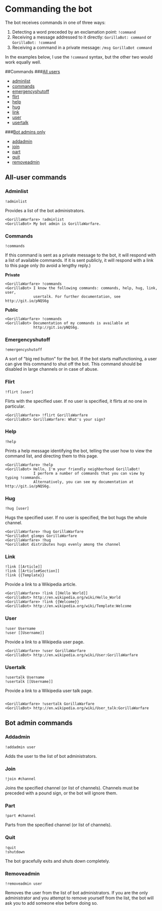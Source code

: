 # Commanding the bot

The bot receives commands in one of three ways:

1. Detecting a word preceded by an exclamation point: `!command`<br/>
2. Receiving a message addressed to it directly: `GorillaBot: command` or `GorillaBot: !command`<br/>
3. Receiving a command in a private message: `/msg GorillaBot command`

In the examples below, I use the `!command` syntax, but the other two would work equally well.

##Commands
###[All users](#all-user-commands)
* [adminlist](#adminlist)
* [commands](#all-user-commands#commands)
* [emergencyshutoff](#emergencyshutoff)
* [flirt](#flirt)
* [help](#help)
* [hug](#hug)
* [link](#link)
* [user](#user)
* [usertalk](#usertalk)

###[Bot admins only](#bot-admin-commands)
* [addadmin](#addadmin)
* [join](#join)
* [part](#part)
* [quit](#quit)
* [removeadmin](#removeadmin)

## All-user commands ##
### Adminlist ###
	!adminlist
	
Provides a list of the bot administrators.

```irc
<GorillaWarfare> !adminlist
<GorillaBot> My bot admin is GorillaWarfare.
```

### Commands ###
    !commands
    
If this command is sent as a private message to the bot, it will respond with a list of available commands. If it is sent publicly, it will respond with a link to this page only (to avoid a lengthy reply.)

__Private__
```irc
<GorillaWarfare> !commands
<GorillaBot> I know the following commands: commands, help, hug, link, user,
             usertalk. For further documentation, see http://git.io/pNQS6g
```

__Public__
```irc
<GorillaWarfare> !commands
<GorillaBot> Documentation of my commands is available at
             http://git.io/pNQS6g.
```

### Emergencyshutoff ###
	!emergencyshutoff
A sort of "big red button" for the bot. If the bot starts malfunctioning, a user can give this command to shut off the bot. This command should be disabled in large channels or in case of abuse.

### Flirt ###
	!flirt [user]
Flirts with the specified user. If no user is specified, it flirts at no one in particular.

```irc
<GorillaWarfare> !flirt GorillaWarfare
<GorillaBot> GorillaWarfare: What's your sign?
```

### Help ###
    !help
    
Prints a help message identifying the bot, telling the user how to view the command list, and directing them to this page.

```irc
<GorillaWarfare> !help
<GorillaBot> Hello, I'm your friendly neighborhood GorillaBot!
             I perform a number of commands that you can view by typing !commands.
             Alternatively, you can see my documentation at http://git.io/pNQS6g.
```

### Hug ###
	!hug [user]
Hugs the specified user. If no user is specified, the bot hugs the whole channel.

```irc
<GorillaWarfare> !hug GorillaWarfare
*GorillaBot glomps GorillaWarfare
<GorillaWarfare> !hug
*GorillaBot distributes hugs evenly among the channel
```

### Link ###
    !link [[Article]]
    !link [[Article#Section]]
    !link {{Template}}

Provide a link to a Wikipedia article.
    
```irc
<GorillaWarfare> !link [[Hello World]]
<GorillaBot> http://en.wikipedia.org/wiki/Hello_World
<GorillaWarfare> !link {{Welcome}}
<GorillaBot> http://en.wikipedia.org/wiki/Template:Welcome
```

### User ###
    !user Username
    !user [[Username]]
    
Provide a link to a Wikipedia user page.

```irc
<GorillaWarfare> !user GorillaWarfare
<GorillaBot> http://en.wikipedia.org/wiki/User:GorillaWarfare
```
    
### Usertalk ###
	!usertalk Username
    !usertalk [[Username]]
    
Provide a link to a Wikipedia user talk page.

```irc

<GorillaWarfare> !usertalk GorillaWarfare
<GorillaBot> http://en.wikipedia.org/wiki/User_talk:GorillaWarfare
```

## Bot admin commands ##

### Addadmin ###
    !addadmin user

Adds the user to the list of bot administrators.

### Join ###
    !join #channel
    
Joins the specified channel (or list of channels). Channels must be preceded with a pound sign, or the bot will ignore them.

### Part ###
	!part #channel

Parts from the specified channel (or list of channels).

### Quit ###
	!quit
	!shutdown
	
The bot gracefully exits and shuts down completely.

### Removeadmin ###
	!removeadmin user

Removes the user from the list of bot administrators. If you are the only administrator and you attempt to remove yourself from the list, the bot will ask you to add someone else before doing so.